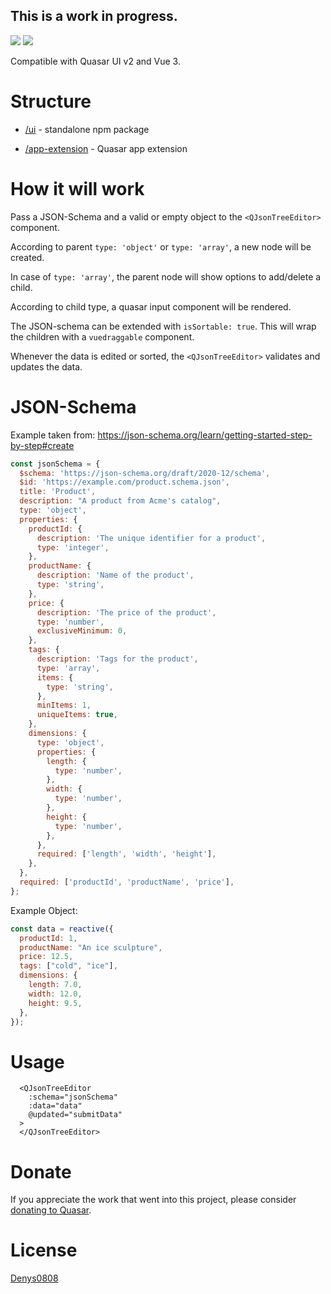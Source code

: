 ## This is a work in progress.

<img src="https://img.shields.io/npm/v/quasar-ui-json-tree-editor.svg?label=quasar-ui-json-tree-editor">
<img src="https://img.shields.io/npm/v/quasar-app-extension-json-tree-editor.svg?label=quasar-app-extension-json-tree-editor">

Compatible with Quasar UI v2 and Vue 3.

# Structure

- [/ui](ui) - standalone npm package

- [/app-extension](app-extension) - Quasar app extension

# How it will work
Pass a JSON-Schema and a valid or empty object to the `<QJsonTreeEditor>` component. 

According to parent `type: 'object'` or `type: 'array'`, a new node will be created.

In case of `type: 'array'`, the parent node will show options to add/delete a child.

According to child type, a quasar input component will be rendered.

The JSON-schema can be extended with `isSortable: true`. This will wrap the children with a `vuedraggable` component.

Whenever the data is edited or sorted, the `<QJsonTreeEditor>` validates and updates the data.

# JSON-Schema

Example taken from:
https://json-schema.org/learn/getting-started-step-by-step#create

```js
const jsonSchema = {
  $schema: 'https://json-schema.org/draft/2020-12/schema',
  $id: 'https://example.com/product.schema.json',
  title: 'Product',
  description: "A product from Acme's catalog",
  type: 'object',
  properties: {
    productId: {
      description: 'The unique identifier for a product',
      type: 'integer',
    },
    productName: {
      description: 'Name of the product',
      type: 'string',
    },
    price: {
      description: 'The price of the product',
      type: 'number',
      exclusiveMinimum: 0,
    },
    tags: {
      description: 'Tags for the product',
      type: 'array',
      items: {
        type: 'string',
      },
      minItems: 1,
      uniqueItems: true,
    },
    dimensions: {
      type: 'object',
      properties: {
        length: {
          type: 'number',
        },
        width: {
          type: 'number',
        },
        height: {
          type: 'number',
        },
      },
      required: ['length', 'width', 'height'],
    },
  },
  required: ['productId', 'productName', 'price'],
};
```

Example Object:

```js
const data = reactive({
  productId: 1,
  productName: "An ice sculpture",
  price: 12.5,
  tags: ["cold", "ice"],
  dimensions: {
    length: 7.0,
    width: 12.0,
    height: 9.5,
  },
});
```

# Usage
```vue
  <QJsonTreeEditor
    :schema="jsonSchema"
    :data="data"
    @updated="submitData"
  >
  </QJsonTreeEditor>
```

# Donate

If you appreciate the work that went into this project, please consider [donating to Quasar](https://donate.quasar.dev).

# License

[Denys0808](https://github.com/Denys0808)
